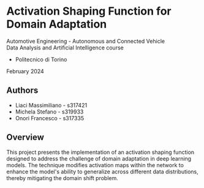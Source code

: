 # Activation Shaping Function for Domain Adaptation
Automotive Engineering - Autonomous and Connected Vehicle  
Data Analysis and Artificial Intelligence course
- Politecnico di Torino

February 2024

## Authors
- Liaci Massimiliano - s317421
- Michela Stefano - s319933
- Onori Francesco - s317335

## Overview
This project presents the implementation of an activation shaping function designed to address the challenge of domain adaptation in deep learning models. The technique modifies activation 
maps within the network to enhance the model's ability to generalize across different data distributions, thereby mitigating the domain shift problem.
